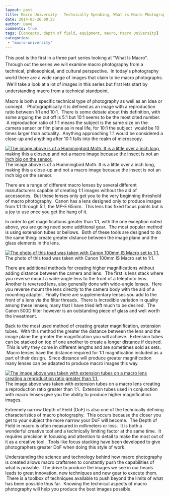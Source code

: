 ```yaml
---
layout: post
title: Macro University - Technically Speaking, What is Macro Photography?
date: 2014-03-26 00:23
author: Dave
comments: true
tags: [Concepts, depth of field, equipment, macro, Macro University]
categories:
 - "macro-university"
---
```

<p style="text-align: left;" align="center"><span style="text-align: left; line-height: 1.5em;">This post is the first in a three part series looking at "What Is Macro".  Through out the series we will examine macro photography from a technical, philosophical, and cultural perspective.  In today's photography world there are a wide range of images that claim to be macro photographs.  We'll take a look at a lot of images in this series but first lets start by understanding macro from a technical standpoint.</span></p>
Macro is both a specific technical type of photography as well as an idea or concept.   Photographically it is defined as an image with a reproduction ratio between 1:1 and 10:1.  There is some debate about this definition, with some arguing the cut off is 5:1 but 10:1 seems to be the most cited number.  A reproduction ratio of 1:1 means the subject is the same size on the camera sensor or film plane as in real life, for 10:1 the subject  would be 10 times larger than actuality.  Anything approaching 1:1 would be considered a close-up and anything after 10:1 falls into the realm of microscopy.

<p class="post-image"><a href="http://thecloseupproject.com/wp-content/uploads/2014/03/IMG_9134.jpg"><img class="size-full wp-image-783" alt="The image above is of a Hummingbird Moth.  It is a little over a inch long, making this a closeup and not a macro image because the insect is not an inch big on the sensor." src="http://thecloseupproject.com/wp-content/uploads/2014/03/IMG_9134.jpg" /></a> The image above is of a Hummingbird Moth. It is a little over a inch long, making this a close-up and not a macro image because the insect is not an inch big on the sensor.</p>

There are a range of different macro lenses by several different manufacturers capable of creating 1:1 images without the aid of accessories.  But these lenses only get you to the very beginning threshold of macro photography.  Canon has a lens designed only to produce images from 1:1 through 5:1, the MP-E 65mm.  This lens has fixed focus points but is a joy to use once you get the hang of it.

In order to get magnifications greater than 1:1, with the one exception noted above, you are going need some additional gear.  The most popular method is using extension tubes or bellows.  Both of these tools are designed to do the same thing: create greater distance between the image plane and the glass elements in the lens.

<p class="post-image"><a href="http://thecloseupproject.com/wp-content/uploads/2014/03/SV08172012078.jpg"><img class="size-full wp-image-785" alt="The photo of this toad was taken with Canon 100mm IS Macro set to 1:1." src="http://thecloseupproject.com/wp-content/uploads/2014/03/SV08172012078.jpg" /></a> The photo of this toad was taken with Canon 100mm IS Macro set to 1:1.</p>

There are additional methods for creating higher magnifications without adding distance between the camera and lens.  The first is lens stack where you reverse mount a wide-angle lens to the front of a telephoto lens.  Another is reversed lens, also generally done with wide-angle lenses.  Here you reverse mount the lens directly to the camera body with the aid of a mounting adapter.  Finally there are supplementary lenses you add to the front of a lens via the filter threads.  There is incredible variation in quality among these lenses; many that I have tried left much to be desired.  The Canon 500D filter however is an outstanding piece of glass and well worth the investment.

Back to the most used method of creating greater magnification, extension tubes.  With this method the greater the distance between the lens and the image plane the greater the magnification you will achieve.  Extension tubes can be stacked on top of one another to create a longer distance if desired.  This is why they come in different lengths and are sometimes sold as sets.  Macro lenses have the distance required for 1:1 magnification included as a part of their design.  Since distance will produce greater magnification many lenses can be adapted to produce macro images this way.

<p class="post-image"><a href="http://thecloseupproject.com/wp-content/uploads/2014/03/SV05262013048.jpg"><img class="size-full wp-image-784" alt="The image above was taken with extension tubes on a macro lens creating a reproduction ratio greater than 1:1." src="http://thecloseupproject.com/wp-content/uploads/2014/03/SV05262013048.jpg" /></a> The image above was taken with extension tubes on a macro lens creating a reproduction ratio greater than 1:1.  Extension tubes used in conjunction with macro lenses give you the ability to produce higher magnification images.</p>

Extremely narrow Depth of Field (DoF) is also one of the technically defining characteristics of macro photography.  This occurs because the closer you get to your subject the more narrow your DoF will become.  The Depth of Field in macro is often measured in millimeters or less.  It is both a wonderful creative tool and a technically limiting factor at the same time.  It requires precision in focusing and attention to detail to make the most out of it as a creative tool.  Tools like focus stacking have been developed to give photographers greater DoF when doing this style of work.

Understanding the science and technology behind how macro photography is created allows macro craftsmen to constantly push the capabilities of what is possible.  The drive to produce the images we see in our heads leads to great innovation, new techniques and new gear to execute them.  There is a toolbox of techniques available to push beyond the limits of what has been possible thus far.  Knowing the technical aspects of macro photography will help you produce the best images possible.

&nbsp;

&nbsp;
